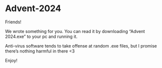 # Advent-2024
Friends!

We wrote something for you. You can read it by downloading “Advent 2024.exe” to your pc and running it.

Anti-virus software tends to take offense at random .exe files, but I promise there’s nothing harmful in there <3

Enjoy!
